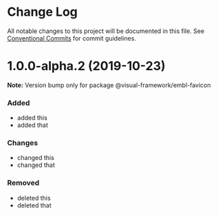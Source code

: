# Change Log

All notable changes to this project will be documented in this file.
See [Conventional Commits](https://conventionalcommits.org) for commit guidelines.

# 1.0.0-alpha.2 (2019-10-23)

**Note:** Version bump only for package @visual-framework/embl-favicon





### Added
- added this
- added that

### Changes

- changed this
- changed that

### Removed

- deleted this
- deleted that
